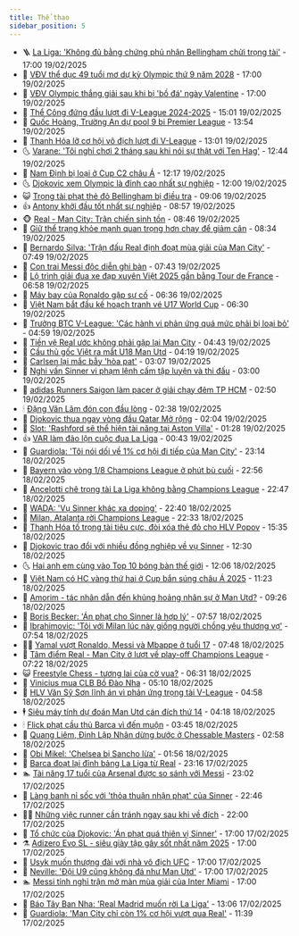 ```yaml
---
title: Thể thao
sidebar_position: 5
---
```


<!-- vnexpress-the-thao:START -->
- 🪜 [La Liga: &#39;Không đủ bằng chứng phủ nhận Bellingham chửi trọng tài&#39;](https://vnexpress.net/la-liga-khong-du-bang-chung-phu-nhan-bellingham-chui-trong-tai-4851645.html) - 17:00 19/02/2025
- 🦩 [VĐV thể dục 49 tuổi mơ dự kỳ Olympic thứ 9 năm 2028](https://vnexpress.net/vdv-the-duc-49-tuoi-mo-du-ky-olympic-thu-9-nam-2028-4851574.html) - 17:00 19/02/2025
- 🧰 [VĐV Olympic thắng giải sau khi bị &#39;bồ đá&#39; ngày Valentine](https://vnexpress.net/vdv-olympic-thang-giai-sau-khi-bi-bo-da-ngay-valentine-4851550.html) - 17:00 19/02/2025
- 🤗 [Thể Công đứng đầu lượt đi V-League 2024-2025](https://vnexpress.net/the-cong-dung-dau-luot-di-v-league-2024-2025-4851644.html) - 15:01 19/02/2025
- 🥳 [Quốc Hoàng, Trường An dự pool 9 bi Premier League](https://vnexpress.net/quoc-hoang-truong-an-du-pool-9-bi-premier-league-4851634.html) - 13:54 19/02/2025
- 🦣 [Thanh Hóa lỡ cơ hội vô địch lượt đi V-League](https://vnexpress.net/thanh-hoa-lo-co-hoi-vo-dich-luot-di-v-league-4851629.html) - 13:01 19/02/2025
- 🌜 [Varane: &#39;Tôi nghỉ chơi 2 tháng sau khi nói sự thật với Ten Hag&#39;](https://vnexpress.net/varane-toi-nghi-choi-2-thang-sau-khi-noi-su-that-voi-ten-hag-4851621.html) - 12:44 19/02/2025
- 🫶 [Nam Định bị loại ở Cup C2 châu Á](https://vnexpress.net/nam-dinh-bi-loai-o-cup-c2-chau-a-4851596.html) - 12:17 19/02/2025
- 🌜 [Djokovic xem Olympic là đỉnh cao nhất sự nghiệp](https://vnexpress.net/djokovic-xem-olympic-la-dinh-cao-nhat-su-nghiep-4851529.html) - 12:00 19/02/2025
- 😺 [Trọng tài phạt thẻ đỏ Bellingham bị điều tra](https://vnexpress.net/trong-tai-phat-the-do-bellingham-bi-dieu-tra-4851500.html) - 09:06 19/02/2025
- 👍 [Antony khởi đầu tốt nhất sự nghiệp](https://vnexpress.net/antony-khoi-dau-tot-nhat-su-nghiep-4851416.html) - 08:57 19/02/2025
- 🐵 [Real - Man City: Trận chiến sinh tồn](https://vnexpress.net/real-man-city-tran-chien-sinh-ton-4851429.html) - 08:46 19/02/2025
- 💫 [Giữ thể trạng khỏe mạnh quan trọng hơn chạy để giảm cân](https://vnexpress.net/giu-the-trang-khoe-manh-quan-trong-hon-chay-de-giam-can-4851452.html) - 08:34 19/02/2025
- 🦆 [Bernardo Silva: &#39;Trận đấu Real định đoạt mùa giải của Man City&#39;](https://vnexpress.net/bernardo-silva-tran-dau-real-dinh-doat-mua-giai-cua-man-city-4851332.html) - 07:49 19/02/2025
- 🙉 [Con trai Messi độc diễn ghi bàn](https://vnexpress.net/con-trai-messi-doc-dien-ghi-ban-4851261.html) - 07:43 19/02/2025
- 📝 [Lộ trình giải đua xe đạp xuyên Việt 2025 gần bằng Tour de France](https://vnexpress.net/lo-trinh-giai-dua-xe-dap-xuyen-viet-2025-gan-bang-tour-de-france-4851374.html) - 06:58 19/02/2025
- 💯 [Máy bay của Ronaldo gặp sự cố](https://vnexpress.net/may-bay-cua-ronaldo-gap-su-co-4851376.html) - 06:36 19/02/2025
- 🌈 [Việt Nam bắt đầu kế hoạch tranh vé U17 World Cup](https://vnexpress.net/viet-nam-bat-dau-ke-hoach-tranh-ve-u17-world-cup-4851413.html) - 06:30 19/02/2025
- 🦩 [Trưởng BTC V-League: &#39;Các hành vi phản ứng quá mức phải bị loại bỏ&#39;](https://vnexpress.net/truong-btc-v-league-cac-hanh-vi-phan-ung-qua-muc-phai-bi-loai-bo-4851178.html) - 04:59 19/02/2025
- 🐲 [Tiền vệ Real ước không phải gặp lại Man City](https://vnexpress.net/tien-ve-real-uoc-khong-phai-gap-lai-man-city-4851281.html) - 04:43 19/02/2025
- 🌁 [Cầu thủ gốc Việt ra mắt U18 Man Utd](https://vnexpress.net/cau-thu-goc-viet-ra-mat-u18-man-utd-4851325.html) - 04:19 19/02/2025
- 💯 [Carlsen lại mắc bẫy &#39;hòa pat&#39;](https://vnexpress.net/carlsen-lai-mac-bay-hoa-pat-4851255.html) - 03:07 19/02/2025
- 🌝 [Nghi vấn Sinner vi phạm lệnh cấm tập luyện và thi đấu](https://vnexpress.net/nghi-van-sinner-vi-pham-lenh-cam-tap-luyen-va-thi-dau-4851217.html) - 03:00 19/02/2025
- 🤖 [adidas Runners Saigon làm pacer ở giải chạy đêm TP HCM](https://vnexpress.net/adidas-runners-saigon-lam-pacer-o-giai-chay-dem-tp-hcm-4850861.html) - 02:50 19/02/2025
- 🕯 [Đặng Văn Lâm đón con đầu lòng](https://vnexpress.net/dang-van-lam-don-con-dau-long-4851092.html) - 02:38 19/02/2025
- 🧰 [Djokovic thua ngay vòng đầu Qatar Mở rộng](https://vnexpress.net/djokovic-thua-ngay-vong-dau-qatar-mo-rong-4851242.html) - 02:04 19/02/2025
- 🥳 [Slot: &#39;Rashford sẽ thể hiện tài năng tại Aston Villa&#39;](https://vnexpress.net/slot-rashford-se-the-hien-tai-nang-tai-aston-villa-4851190.html) - 01:28 19/02/2025
- 👍 [VAR làm đảo lộn cuộc đua La Liga](https://vnexpress.net/var-lam-dao-lon-cuoc-dua-la-liga-4851115.html) - 00:43 19/02/2025
- 💪 [Guardiola: &#39;Tôi nói dối về 1% cơ hội đi tiếp của Man City&#39;](https://vnexpress.net/guardiola-toi-noi-doi-ve-1-co-hoi-di-tiep-cua-man-city-4851180.html) - 23:14 18/02/2025
- 👹 [Bayern vào vòng 1/8 Champions League ở phút bù cuối](https://vnexpress.net/bayern-vao-vong-1-8-champions-league-o-phut-bu-cuoi-4851187.html) - 22:56 18/02/2025
- 🧰 [Ancelotti chê trọng tài La Liga không bằng Champions League](https://vnexpress.net/ancelotti-che-trong-tai-la-liga-khong-bang-champions-league-4851179.html) - 22:47 18/02/2025
- 🚀 [WADA: &#39;Vụ Sinner khác xa doping&#39;](https://vnexpress.net/wada-vu-sinner-khac-xa-doping-4851156.html) - 22:40 18/02/2025
- 🎃 [Milan, Atalanta rời Champions League](https://vnexpress.net/milan-atalanta-roi-champions-league-4851181.html) - 22:33 18/02/2025
- 🧰 [Thanh Hóa tố trọng tài tiêu cực, đòi xóa thẻ đỏ cho HLV Popov](https://vnexpress.net/thanh-hoa-to-trong-tai-tieu-cuc-doi-xoa-the-do-cho-hlv-popov-4851162.html) - 15:35 18/02/2025
- 👀 [Djokovic trao đổi với nhiều đồng nghiệp về vụ Sinner](https://vnexpress.net/djokovic-trao-doi-voi-nhieu-dong-nghiep-ve-vu-sinner-4851077.html) - 12:30 18/02/2025
- 🌜 [Hai anh em cùng vào Top 10 bóng bàn thế giới](https://vnexpress.net/hai-anh-em-cung-vao-top-10-bong-ban-the-gioi-4851106.html) - 12:06 18/02/2025
- 🫶 [Việt Nam có HC vàng thứ hai ở Cup bắn súng châu Á 2025](https://vnexpress.net/viet-nam-co-hc-vang-thu-hai-o-cup-ban-sung-chau-a-2025-4851117.html) - 11:23 18/02/2025
- 🦄 [Amorim - tác nhân dẫn đến khủng hoảng nhân sự ở Man Utd?](https://vnexpress.net/amorim-tac-nhan-dan-den-khung-hoang-nhan-su-o-man-utd-4850689.html) - 09:26 18/02/2025
- 🥳 [Boris Becker: &#39;Án phạt cho Sinner là hợp lý&#39;](https://vnexpress.net/boris-becker-an-phat-cho-sinner-la-hop-ly-4851001.html) - 07:57 18/02/2025
- 🐲 [Ibrahimovic: &#39;Tôi với Milan lúc này giống người chồng yêu thương vợ&#39;](https://vnexpress.net/ibrahimovic-toi-voi-milan-luc-nay-giong-nguoi-chong-yeu-thuong-vo-4850922.html) - 07:54 18/02/2025
- 🧑‍🏫 [Yamal vượt Ronaldo, Messi và Mbappe ở tuổi 17](https://vnexpress.net/yamal-vuot-ronaldo-messi-va-mbappe-o-tuoi-17-4850913.html) - 07:48 18/02/2025
- 🤔 [Tâm điểm Real - Man City ở lượt về play-off Champions League](https://vnexpress.net/tam-diem-real-man-city-o-luot-ve-play-off-champions-league-4850848.html) - 07:22 18/02/2025
- 😺 [Freestyle Chess - tương lai của cờ vua?](https://vnexpress.net/freestyle-chess-tuong-lai-cua-co-vua-4849286.html) - 06:31 18/02/2025
- 💪 [Vinicius mua CLB Bồ Đào Nha](https://vnexpress.net/vinicius-mua-clb-bo-dao-nha-4850899.html) - 05:10 18/02/2025
- 💼 [HLV Văn Sỹ Sơn lĩnh án vì phản ứng trọng tài V-League](https://vnexpress.net/hlv-van-sy-son-linh-an-vi-phan-ung-trong-tai-v-league-4850896.html) - 04:58 18/02/2025
- 🕴 [Siêu máy tính dự đoán Man Utd cán đích thứ 14](https://vnexpress.net/sieu-may-tinh-du-doan-man-utd-can-dich-thu-14-4850747.html) - 04:18 18/02/2025
- 🕯 [Flick phạt cầu thủ Barca vì đến muộn](https://vnexpress.net/flick-phat-cau-thu-barca-vi-den-muon-4850788.html) - 03:45 18/02/2025
- 📝 [Quang Liêm, Đinh Lập Nhân dừng bước ở Chessable Masters](https://vnexpress.net/quang-liem-dinh-lap-nhan-dung-buoc-o-chessable-masters-4850700.html) - 02:58 18/02/2025
- 🧐 [Obi Mikel: &#39;Chelsea bị Sancho lừa&#39;](https://vnexpress.net/obi-mikel-chelsea-bi-sancho-lua-4850729.html) - 01:56 18/02/2025
- 🙉 [Barca đoạt lại đỉnh bảng La Liga từ Real](https://vnexpress.net/barca-doat-lai-dinh-bang-la-liga-tu-real-4850722.html) - 23:16 17/02/2025
- 🏊 [Tài năng 17 tuổi của Arsenal được so sánh với Messi](https://vnexpress.net/tai-nang-17-tuoi-cua-arsenal-duoc-so-sanh-voi-messi-4850681.html) - 23:02 17/02/2025
- 🌊 [Làng banh nỉ sốc với &#39;thỏa thuận nhận phạt&#39; của Sinner](https://vnexpress.net/lang-banh-ni-soc-voi-thoa-thuan-nhan-phat-cua-sinner-4850714.html) - 22:46 17/02/2025
- 👨‍🏫 [Những việc runner cần tránh ngay sau khi về đích](https://vnexpress.net/nhung-viec-runner-can-tranh-ngay-sau-khi-ve-dich-4850456.html) - 22:00 17/02/2025
- 🥷 [Tổ chức của Djokovic: &#39;Án phạt quá thiên vị Sinner&#39;](https://vnexpress.net/to-chuc-cua-djokovic-an-phat-qua-thien-vi-sinner-4850708.html) - 17:00 17/02/2025
- ⚗️ [Adizero Evo SL - siêu giày tập gây sốt nhất năm 2025](https://vnexpress.net/adizero-evo-sl-sieu-giay-tap-gay-sot-nhat-nam-2025-4849231.html) - 17:00 17/02/2025
- 🌮 [Usyk muốn thượng đài với nhà vô địch UFC](https://vnexpress.net/usyk-muon-thuong-dai-voi-nha-vo-dich-ufc-4850705.html) - 17:00 17/02/2025
- 🤩 [Neville: &#39;Đội U9 cũng không đá như Man Utd&#39;](https://vnexpress.net/neville-doi-u9-cung-khong-da-nhu-man-utd-4850694.html) - 17:00 17/02/2025
- 🏊 [Messi tính nghỉ trận mở màn mùa giải của Inter Miami](https://vnexpress.net/messi-tinh-nghi-tran-mo-man-mua-giai-cua-inter-miami-4850688.html) - 17:00 17/02/2025
- 🐎 [Báo Tây Ban Nha: &#39;Real Madrid muốn rời La Liga&#39;](https://vnexpress.net/bao-tay-ban-nha-real-madrid-muon-roi-la-liga-4850680.html) - 13:06 17/02/2025
- 💫 [Guardiola: &#39;Man City chỉ còn 1% cơ hội vượt qua Real&#39;](https://vnexpress.net/guardiola-man-city-chi-con-1-co-hoi-vuot-qua-real-4850642.html) - 11:39 17/02/2025<!-- vnexpress-the-thao:END -->
